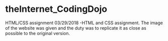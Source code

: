 # theInternet_CodingDojo
HTML/CSS assignment
03/29/2018 -HTML and CSS assignment. The image of the website was given and the duty was to replicate it as close as possible to the original version.

